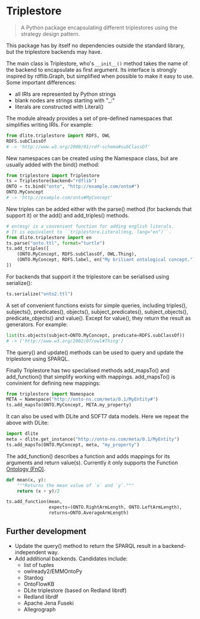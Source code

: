 Triplestore
===========
> A Python package encapsulating different triplestores using the strategy
> design pattern.

This package has by itself no dependencies outside the standard library,
but the triplestore backends may have.

The main class is Triplestore, who's `__init__()` method takes the name of the
backend to encapsulate as first argument.  Its interface is strongly inspired
by rdflib.Graph, but simplified when possible to make it easy to use.  Some
important differences:
- all IRIs are represented by Python strings
- blank nodes are strings starting with "_:"
- literals are constructed with Literal()

The module already provides a set of pre-defined namespaces that simplifies
writing IRIs. For example:

```python
from dlite.triplestore import RDFS, OWL
RDFS.subClassOf
# -> 'http://www.w3.org/2000/01/rdf-schema#subClassOf'
```

New namespaces can be created using the Namespace class, but are usually
added with the bind() method:

```python
from triplestore import Triplestore
ts = Triplestore(backend="rdflib")
ONTO = ts.bind("onto", "http://example.com/onto#")
ONTO.MyConcept
# -> 'http://example.com/onto#MyConcept'
```

New triples can be added either with the parse() method (for backends that support
it) or the add() and add_triples() methods.

```python
# en(msg) is a convenient function for adding english literals.
# It is equivalent to ``triplestore.Literal(msg, lang="en")``.
from dlite.triplestore import en
ts.parse("onto.ttl", format="turtle")
ts.add_triples([
    (ONTO.MyConcept, RDFS.subClassOf, OWL.Thing),
    (ONTO.MyConcept, RDFS.label, en("My briliant ontological concept.")),
])
```

For backends that support it the triplestore can be serialised using
serialize():

```python
ts.serialize("onto2.ttl")
```

A set of convenient functions exists for simple queries, including
triples(), subjects(), predicates(), objects(), subject_predicates(),
subject_objects(), predicate_objects() and value().  Except for value(),
they return the result as generators. For example:

```python
list(ts.objects(subject=ONTO.MyConcept, predicate=RDFS.subClassOf))
# -> ['http://www.w3.org/2002/07/owl#Thing']
```

The query() and update() methods can be used to query and update the
triplestore using SPARQL.

Finally Triplestore has two specialised methods add_mapsTo() and
add_function() that simplify working with mappings.  add_mapsTo() is
convinient for defining new mappings:

```python
from triplestore import Namespace
META = Namespace("http://onto-ns.com/meta/0.1/MyEntity#")
ts.add_mapsTo(ONTO.MyConcept, META.my_property)
```

It can also be used with DLite and SOFT7 data models.  Here we repeat
the above with DLite:

```python
import dlite
meta = dlite.get_instance("http://onto-ns.com/meta/0.1/MyEntity")
ts.add_mapsTo(ONTO.MyConcept, meta, "my_property")
```

The add_function() describes a function and adds mappings for its
arguments and return value(s).  Currently it only supports the Function
[Ontology (FnO)](https://fno.io/).

```python
def mean(x, y):
    """Returns the mean value of `x` and `y`."""
    return (x + y)/2

ts.add_function(mean,
                expects=(ONTO.RightArmLength, ONTO.LeftArmLength),
                returns=ONTO.AverageArmLength)
```


Further development
-------------------
* Update the query() method to return the SPARQL result in a backend-
  independent way.
* Add additional backends. Candidates include:
    - list of tuples
    - owlready2/EMMOntoPy
    - Stardog
    - OntoFlowKB
    - DLite triplestore (based on Redland librdf)
    - Redland librdf
    - Apache Jena Fuseki
    - Allegrograph
